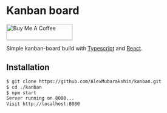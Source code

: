 # Kanban board

<a href="https://www.buymeacoffee.com/TD5zVhaoy" target="_blank"><img src="https://www.buymeacoffee.com/assets/img/custom_images/orange_img.png" alt="Buy Me A Coffee" style="height: 41px !important;width: 174px !important;box-shadow: 0px 3px 2px 0px rgba(190, 190, 190, 0.5) !important;-webkit-box-shadow: 0px 3px 2px 0px rgba(190, 190, 190, 0.5) !important;" ></a>

Simple kanban-board build with [Typescript](https://www.typescriptlang.org/docs/home.html) and [React](https://reactjs.org/docs/getting-started.html).

## Installation
```bash
$ git clone https://github.com/AlexMubarakshin/kanban.git
$ cd ./kanban
$ npm start
Server running on 8080...
Visit http://localhost:8080
```
